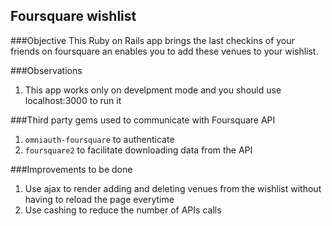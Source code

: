 ## Foursquare wishlist
###Objective
This Ruby on Rails app brings the last checkins of your friends on foursquare an enables you to add these venues to your wishlist.

###Observations
1. This app works only on develpment mode and you should use localhost:3000 to run it

###Third party gems used to communicate with Foursquare API
1. `omniauth-foursquare` to authenticate
2. `foursquare2` to facilitate downloading data from the API

###Improvements to be done
1. Use ajax to render adding and deleting venues from the wishlist without having to reload the page everytime
2. Use cashing to reduce the number of APIs calls
